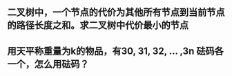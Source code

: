 ## 二叉树中，一个节点的代价为其他所有节点到当前节点的路径长度之和。求二叉树中代价最小的节点

## 用天平称重量为k的物品，有3**0, 3**1, 3**2, ... ,3**n 砝码各一个，怎么用砝码？